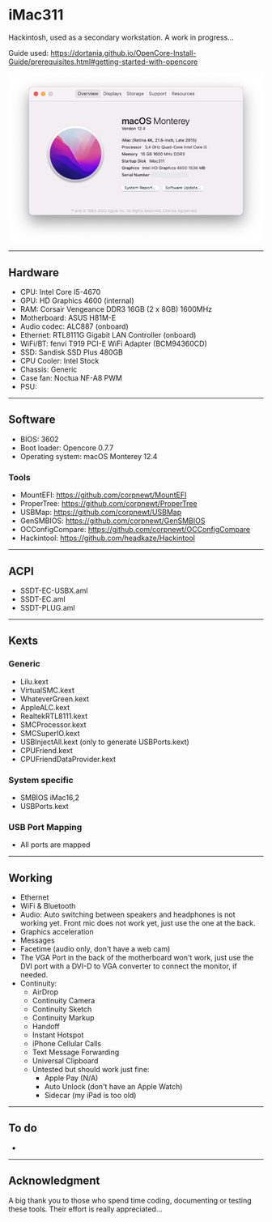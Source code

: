 # iMac311
Hackintosh, used as a secondary workstation. A work in progress...

Guide used: https://dortania.github.io/OpenCore-Install-Guide/prerequisites.html#getting-started-with-opencore

![About iMac311](Pics/iMac311.png)

***

## Hardware

- CPU: Intel Core I5-4670
- GPU: HD Graphics 4600 (internal)
- RAM: Corsair Vengeance DDR3 16GB (2 x 8GB) 1600MHz
- Motherboard: ASUS H81M-E
- Audio codec: ALC887 (onboard)
- Ethernet: RTL8111G Gigabit LAN Controller (onboard)
- WiFi/BT: fenvi T919 PCI-E WiFi Adapter (BCM94360CD)
- SSD: Sandisk SSD Plus 480GB
- CPU Cooler: Intel Stock
- Chassis: Generic
- Case fan: Noctua NF-A8 PWM
- PSU:

***

## Software

- BIOS: 3602
- Boot loader: Opencore 0.7.7
- Operating system: macOS Monterey 12.4

### Tools

- MountEFI: https://github.com/corpnewt/MountEFI
- ProperTree: https://github.com/corpnewt/ProperTree
- USBMap: https://github.com/corpnewt/USBMap
- GenSMBIOS: https://github.com/corpnewt/GenSMBIOS
- OCConfigCompare: https://github.com/corpnewt/OCConfigCompare
- Hackintool: https://github.com/headkaze/Hackintool

***

## ACPI

- SSDT-EC-USBX.aml
- SSDT-EC.aml
- SSDT-PLUG.aml

***

## Kexts

### Generic

- Lilu.kext
- VirtualSMC.kext
- WhateverGreen.kext
- AppleALC.kext
- RealtekRTL8111.kext
- SMCProcessor.kext
- SMCSuperIO.kext
- USBInjectAll.kext (only to generate USBPorts.kext)
- CPUFriend.kext
- CPUFriendDataProvider.kext

### System specific

- SMBIOS iMac16,2
- USBPorts.kext

### USB Port Mapping

- All ports are mapped

***

## Working

- Ethernet
- WiFi & Bluetooth
- Audio: Auto switching between speakers and headphones is not working yet. Front mic does not work yet, just use the one at the back.
- Graphics acceleration
- Messages
- Facetime (audio only, don't have a web cam)
- The VGA Port in the back of the motherboard won't work, just use the DVI port with a DVI-D to VGA converter to connect the monitor, if needed.
- Continuity: 
	- AirDrop
	- Continuity Camera
	- Continuity Sketch
	- Continuity Markup
	- Handoff
	- Instant Hotspot
	- iPhone Cellular Calls
	- Text Message Forwarding
	- Universal Clipboard
	- Untested but should work just fine:
		- Apple Pay (N/A)
		- Auto Unlock (don't have an Apple Watch)
		- Sidecar (my iPad is too old)

***

## To do

- 

***

## Acknowledgment

A big thank you to those who spend time coding, documenting or testing these tools. Their effort is really appreciated...
